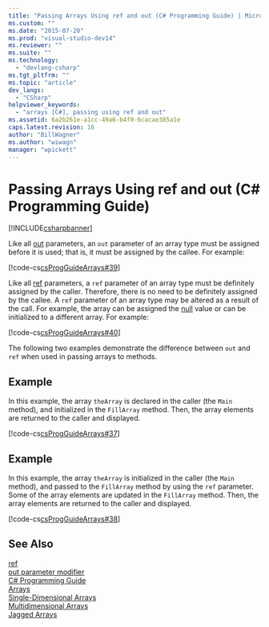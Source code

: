 ```yaml
---
title: "Passing Arrays Using ref and out (C# Programming Guide) | Microsoft Docs"
ms.custom: ""
ms.date: "2015-07-20"
ms.prod: "visual-studio-dev14"
ms.reviewer: ""
ms.suite: ""
ms.technology: 
  - "devlang-csharp"
ms.tgt_pltfrm: ""
ms.topic: "article"
dev_langs: 
  - "CSharp"
helpviewer_keywords: 
  - "arrays [C#], passing using ref and out"
ms.assetid: 6a2b261e-a1cc-49a6-b4f0-6cacae385a1e
caps.latest.revision: 16
author: "BillWagner"
ms.author: "wiwagn"
manager: "wpickett"
---
```

# Passing Arrays Using ref and out (C# Programming Guide)
[!INCLUDE[csharpbanner](../../../csharp/includes/csharpbanner.md)]

Like all [out](../../../csharp/language-reference/keywords/out.md) parameters, an `out` parameter of an array type must be assigned before it is used; that is, it must be assigned by the callee. For example:  
  
 [!code-cs[csProgGuideArrays#39](../../../csharp/programming-guide/arrays/codesnippet/csharp/passing-arrays-using-ref_1.cs)]  
  
 Like all [ref](../../../csharp/language-reference/keywords/ref.md) parameters, a `ref` parameter of an array type must be definitely assigned by the caller. Therefore, there is no need to be definitely assigned by the callee. A `ref` parameter of an array type may be altered as a result of the call. For example, the array can be assigned the [null](../../../csharp/language-reference/keywords/null.md) value or can be initialized to a different array. For example:  
  
 [!code-cs[csProgGuideArrays#40](../../../csharp/programming-guide/arrays/codesnippet/csharp/passing-arrays-using-ref_2.cs)]  
  
 The following two examples demonstrate the difference between `out` and `ref` when used in passing arrays to methods.  
  
## Example  
 In this example, the array `theArray` is declared in the caller (the `Main` method), and initialized in the `FillArray` method. Then, the array elements are returned to the caller and displayed.  
  
 [!code-cs[csProgGuideArrays#37](../../../csharp/programming-guide/arrays/codesnippet/csharp/passing-arrays-using-ref_3.cs)]  
  
## Example  
 In this example, the array `theArray` is initialized in the caller (the `Main` method), and passed to the `FillArray` method by using the `ref` parameter. Some of the array elements are updated in the `FillArray` method. Then, the array elements are returned to the caller and displayed.  
  
 [!code-cs[csProgGuideArrays#38](../../../csharp/programming-guide/arrays/codesnippet/csharp/passing-arrays-using-ref_4.cs)]  
  
## See Also  
 [ref](../../../csharp/language-reference/keywords/ref.md)   
 [out parameter modifier](../../../csharp/language-reference/keywords/out-parameter-modifier.md)   
 [C# Programming Guide](../../../csharp/programming-guide/index.md)   
 [Arrays](../../../csharp/programming-guide/arrays/index.md)   
 [Single-Dimensional Arrays](../../../csharp/programming-guide/arrays/single-dimensional-arrays.md)   
 [Multidimensional Arrays](../../../csharp/programming-guide/arrays/multidimensional-arrays.md)   
 [Jagged Arrays](../../../csharp/programming-guide/arrays/jagged-arrays.md)